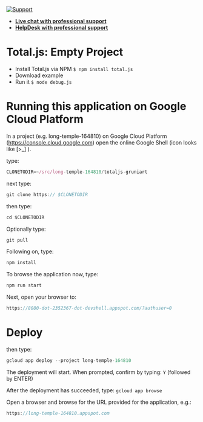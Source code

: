 [![Support](https://www.totaljs.com/img/button-support.png)](https://www.totaljs.com/support/)

- [__Live chat with professional support__](https://messenger.totaljs.com)
- [__HelpDesk with professional support__](https://helpdesk.totaljs.com)

# Total.js: Empty Project

- Install Total.js via NPM `$ npm install total.js`
- Download example
- Run it `$ node debug.js`

# Running this application on Google Cloud Platform

In a project (e.g. long-temple-164810) on Google Cloud Platform (https://console.cloud.google.com) open the online Google Shell (icon looks like [>_] ).

type:

```javascript
CLONETODIR=~/src/long-temple-164810/totaljs-gruniart
```

next type:

```javascript
git clone https:// $CLONETODIR
```

then type:

```javascript
cd $CLONETODIR
```

Optionally type:

```javascript
git pull
```

Following on, type:

```javascript
npm install
```

To browse the application now, type:

```javascript
npm run start
```

Next, open your browser to:

```javascript
https://8080-dot-2352367-dot-devshell.appspot.com/?authuser=0
```

# Deploy

then type:

```javascript
gcloud app deploy --project long-temple-164810
```

The deployment will start. When prompted, confirm by typing: ```Y``` (followed by ENTER)

After the deployment has succeeded, type: ```gcloud app browse```

Open a browser and browse for the URL provided for the application, e.g.:

```javascript
https://long-temple-164810.appspot.com
```